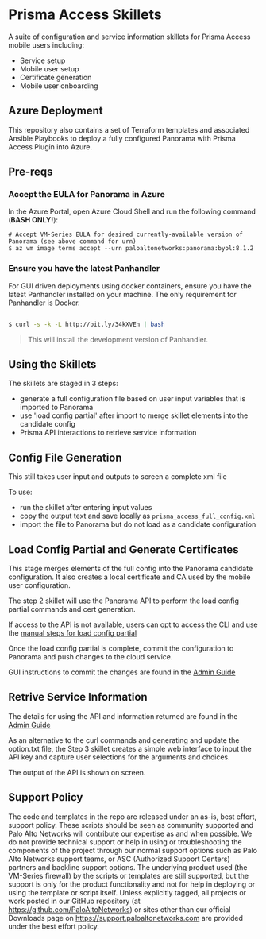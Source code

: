 # Prisma Access Skillets

A suite of configuration and service information skillets for Prisma Access mobile users including:

* Service setup
* Mobile user setup
* Certificate generation
* Mobile user onboarding


## Azure Deployment

This repository also contains a set of Terraform templates and associated Ansible Playbooks to deploy
a fully configured Panorama with Prisma Access Plugin into Azure.


## Pre-reqs
### Accept the EULA for Panorama in Azure
In the Azure Portal, open Azure Cloud Shell and run the following command (**BASH ONLY!**):
```
# Accept VM-Series EULA for desired currently-available version of Panorama (see above command for urn)
$ az vm image terms accept --urn paloaltonetworks:panorama:byol:8.1.2

```

### Ensure you have the latest Panhandler

For GUI driven deployments using docker containers, ensure you have the latest Panhandler installed on your machine.
The only requirement for Panhandler is Docker.

```bash

$ curl -s -k -L http://bit.ly/34kXVEn | bash

```

> This will install the development version of Panhandler. 


## Using the Skillets

The skillets are staged in 3 steps:
* generate a full configuration file based on user input variables that is imported to Panorama
* use 'load config partial' after import to merge skillet elements into the candidate config
* Prisma API interactions to retrieve service information


## Config File Generation

This still takes user input and outputs to screen a complete xml file

To use:
* run the skillet after entering input values
* copy the output text and save locally as ```prisma_access_full_config.xml```
* import the file to Panorama but do not load as a candidate configuration

## Load Config Partial and Generate Certificates

This stage merges elements of the full config into the Panorama candidate configuration. It also creates a local
certificate and CA used by the mobile user configuration.

The step 2 skillet will use the Panorama API to perform the load config partial commands and cert generation.


If access to the API is not available, users can opt to access the CLI and use the 
[manual steps for load config partial](https://github.com/PaloAltoNetworks/prisma-access-skillets/blob/develop/stage_2_configuration/full_config/README.md)

Once the load config partial is complete, commit the configuration to Panorama and push changes to the cloud service.

GUI instructions to commit the changes are found in the 
[Admin Guide](https://docs.paloaltonetworks.com/prisma/prisma-access/prisma-access-cloud-managed-admin/administer-prisma-access/commit-push-and-revert-prisma-access-configuration-changes.html)


## Retrive Service Information

The details for using the API and information returned are found in the
[Admin Guide](https://docs.paloaltonetworks.com/prisma/prisma-access/prisma-access-panorama-admin/prisma-access-overview/retrieve-ip-addresses-for-prisma-access.html)

As an alternative to the curl commands and generating and update the option.txt file, the Step 3 skillet
creates a simple web interface to input the API key and capture user selections for the arguments and choices.

The output of the API is shown on screen.


## Support Policy

The code and templates in the repo are released under an as-is, best effort,
support policy. These scripts should be seen as community supported and
Palo Alto Networks will contribute our expertise as and when possible.
We do not provide technical support or help in using or troubleshooting the
components of the project through our normal support options such as
Palo Alto Networks support teams, or ASC (Authorized Support Centers)
partners and backline support options. The underlying product used
(the VM-Series firewall) by the scripts or templates are still supported,
but the support is only for the product functionality and not for help in
deploying or using the template or script itself. Unless explicitly tagged,
all projects or work posted in our GitHub repository
(at https://github.com/PaloAltoNetworks) or sites other than our official
Downloads page on https://support.paloaltonetworks.com are provided under
the best effort policy.

